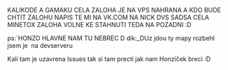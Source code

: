 KALIKODE A GAMAKU CELA ZALOHA JE NA VPS NAHRANA A KDO BUDE CHTIT ZALOHU NAPIS TE MI NA VK.COM NA NICK DVS SADSA CELA MINETOX ZALOHA VOLNE KE STAHNUTI TEDA NA POZADNI :D 


ps:´HONZO HLAVNE NAM TU NEBREC D dik:_DUz jdou ty mapy rozbehl jsem je  na devserveru




Kali tam je uzavrena Issues tak si tam precti jak nam Honzíček breci :D

